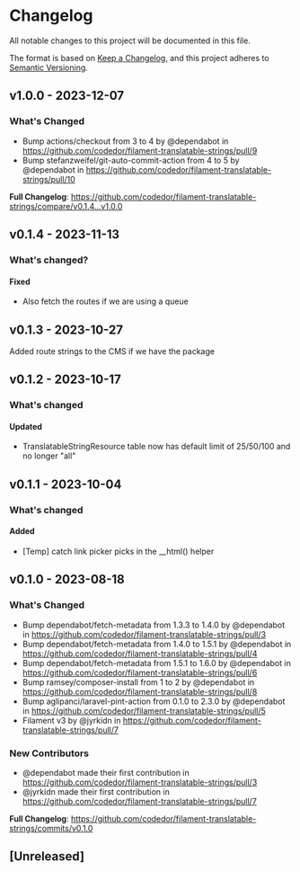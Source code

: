# Changelog

All notable changes to this project will be documented in this file.

The format is based on [Keep a Changelog](https://keepachangelog.com/en/1.0.0/),
and this project adheres to [Semantic Versioning](https://semver.org/spec/v2.0.0.html).

## v1.0.0 - 2023-12-07

### What's Changed

* Bump actions/checkout from 3 to 4 by @dependabot in https://github.com/codedor/filament-translatable-strings/pull/9
* Bump stefanzweifel/git-auto-commit-action from 4 to 5 by @dependabot in https://github.com/codedor/filament-translatable-strings/pull/10

**Full Changelog**: https://github.com/codedor/filament-translatable-strings/compare/v0.1.4...v1.0.0

## v0.1.4 - 2023-11-13

### What's changed?

#### Fixed

- Also fetch the routes if we are using a queue

## v0.1.3 - 2023-10-27

Added route strings to the CMS if we have the package

## v0.1.2 - 2023-10-17

### What's changed

#### Updated

- TranslatableStringResource table now has default limit of 25/50/100 and no longer "all"

## v0.1.1 - 2023-10-04

### What's changed

#### Added

- [Temp] catch link picker picks in the __html() helper

## v0.1.0 - 2023-08-18

### What's Changed

- Bump dependabot/fetch-metadata from 1.3.3 to 1.4.0 by @dependabot in https://github.com/codedor/filament-translatable-strings/pull/3
- Bump dependabot/fetch-metadata from 1.4.0 to 1.5.1 by @dependabot in https://github.com/codedor/filament-translatable-strings/pull/4
- Bump dependabot/fetch-metadata from 1.5.1 to 1.6.0 by @dependabot in https://github.com/codedor/filament-translatable-strings/pull/6
- Bump ramsey/composer-install from 1 to 2 by @dependabot in https://github.com/codedor/filament-translatable-strings/pull/8
- Bump aglipanci/laravel-pint-action from 0.1.0 to 2.3.0 by @dependabot in https://github.com/codedor/filament-translatable-strings/pull/5
- Filament v3 by @jyrkidn in https://github.com/codedor/filament-translatable-strings/pull/7

### New Contributors

- @dependabot made their first contribution in https://github.com/codedor/filament-translatable-strings/pull/3
- @jyrkidn made their first contribution in https://github.com/codedor/filament-translatable-strings/pull/7

**Full Changelog**: https://github.com/codedor/filament-translatable-strings/commits/v0.1.0

## [Unreleased]
